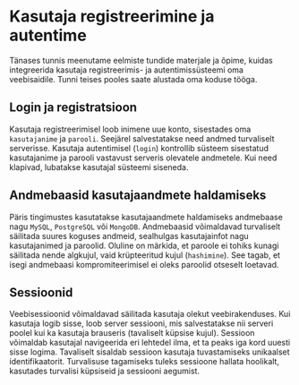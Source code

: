 # Kasutaja registreerimine ja autentime

Tänases tunnis meenutame eelmiste tundide materjale ja õpime, kuidas integreerida kasutaja registreerimis- ja autentimissüsteemi oma veebisaidile. Tunni teises pooles saate alustada oma koduse tööga.

## Login ja registratsioon

Kasutaja registreerimisel loob inimene uue konto, sisestades oma `kasutajanime` ja `parooli`. Seejärel salvestatakse need andmed turvaliselt serverisse. Kasutaja autentimisel (`login`) kontrollib süsteem sisestatud kasutajanime ja parooli vastavust serveris olevatele andmetele. Kui need klapivad, lubatakse kasutajal süsteemi siseneda.

## Andmebaasid kasutajaandmete haldamiseks

Päris tingimustes kasutatakse kasutajaandmete haldamiseks andmebaase nagu `MySQL`, `PostgreSQL` või `MongoDB`. Andmebaasid võimaldavad turvaliselt säilitada suures koguses andmeid, sealhulgas kasutajainfot nagu kasutajanimed ja paroolid. Oluline on märkida, et paroole ei tohiks kunagi säilitada nende algkujul, vaid krüpteeritud kujul (`hashimine`). See tagab, et isegi andmebaasi kompromiteerimisel ei oleks paroolid otseselt loetavad.

## Sessioonid

Veebisessioonid võimaldavad säilitada kasutaja olekut veebirakenduses. Kui kasutaja logib sisse, loob server sessiooni, mis salvestatakse nii serveri poolel kui ka kasutaja brauseris (tavaliselt küpsise kujul). Sessioon võimaldab kasutajal navigeerida eri lehtedel ilma, et ta peaks iga kord uuesti sisse logima. Tavaliselt sisaldab sessioon kasutaja tuvastamiseks unikaalset identifikaatorit. Turvalisuse tagamiseks tuleks sessioone hallata hoolikalt, kasutades turvalisi küpsiseid ja sessiooni aegumist.


